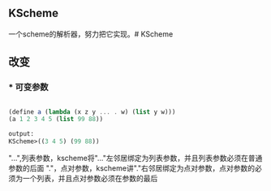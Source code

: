 ## KScheme
一个scheme的解析器，努力把它实现。# KScheme

## 改变

### * 可变参数  
```scheme

(define a (lambda (x z y ... . w) (list y w)))
(a 1 2 3 4 5 (list 99 88))

output:
KScheme>((3 4 5) (99 88))

```

"...",列表参数，kscheme将"..."左邻居绑定为列表参数，并且列表参数必须在普通参数的后面
"."，点对参数，kscheme讲"."右邻居绑定为点对参数，点对参数的必须为一个列表，并且点对参数必须在参数的最后

